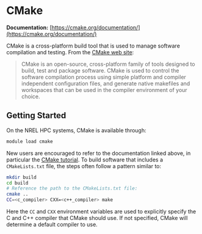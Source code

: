 # CMake

**Documentation:** [https://cmake.org/documentation/](https://cmake.org/documentation/)

CMake is a cross-platform build tool that is used to manage software compilation and testing.  From the [CMake web site](https://cmake.org/):

> CMake is an open-source, cross-platform family of tools designed to build, test and package software. CMake is used to control the software compilation process using simple platform and compiler independent configuration files, and generate native makefiles and workspaces that can be used in the compiler environment of your choice.

## Getting Started

On the NREL HPC systems, CMake is available through:

```bash
module load cmake
```

New users are encouraged to refer to the documentation linked above, in particular the [CMake tutorial](https://cmake.org/cmake/help/latest/guide/tutorial/index.html).  To build software that includes a `CMakeLists.txt` file, the steps often follow a pattern similar to:

```bash
mkdir build
cd build
# Reference the path to the CMakeLists.txt file:
cmake ..
CC=<c_compiler> CXX=<c++_compiler> make
```

Here the `CC` and `CXX` environment variables are used to explicitly specify the C and C++ compiler that CMake should use.  If not specified, CMake will determine a default compiler to use.
